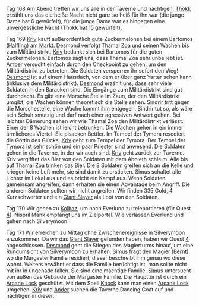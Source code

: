 Tag 168
Am Abend treffen wir uns alle in der Taverne und nächtigen. [Thokk](Spieler/Thokk/Thokk) erzählt uns das die heiße Nacht nicht ganz so heiß für ihn war (die junge Dame hat 6 gewürfelt), für die junge Dame war es hingegen eine unvergessliche Nacht (Thokk hat 15 gewürfelt).

Tag 169
[Kriv](Spieler/Kriv/Kriv) kauft außerordentlich gute Zuckermelonen bei einem Bartomos (Halfling) am Markt. [Desmond](Spieler/Desmond/Desmond) verfolgt Thamal Zoa und seinen Wachen bis zum Militärdistrikt. [Kriv](Spieler/Kriv/Kriv) bedankt sich bei Bartomos für die guten Zuckermelonen. Bartomos sagt uns, dass Thamal Zoa sehr unbeliebt ist.
[Amber](Spieler/Amber%20Ironfist/Amber%20Ironfist) versucht einfach durch den Checkpoint zu gehen, um den Militärdistrikt zu betreten. Die Soldaten versperren ihr sofort den Weg! [Desmond](Spieler/Desmond/Desmond) ist auf einem Hausdach, von dem er über ganz Yartar sehen kann (inklusive dem Militärdistrikt). [Desmond](Spieler/Desmond/Desmond) erzählt uns, dass sehr viele Soldaten in den Baracken sind.
Die Eingänge zum Militärdistrikt sind gut durchdacht. Es gibt eine Morsche Stelle im Zaun, der den Militärdistrikt umgibt, die Wachen können theoretisch die Stelle sehen. Sindrir tritt gegen die Morschestelle, eine Wache kommt ihm entgegen. Sindrir tut so, als wäre sein Schuh smutzig und darf nach einer agressiven Antwort gehen.
Bei leichter Dämerung sehen wir wie Thamal Zoa den Militärdistrikt verlässt. Einer der 8 Wachen ist leicht betrunken. Die Wachen gehen in ein immer ärmlicheres Viertel. Sie pisacken Bettler.
Im Tempel der Tymora resediert die Göttin des Glücks. [Kriv](Spieler/Kriv/Kriv) geht zum Tempel der Tymora. Der Tempel der Tymora ist sehr schön und ein paar Priester sind anwesend.
Die Soldaten gehen in die Taverne, in der wir auch sind. [Kriv](Spieler/Kriv/Kriv) geht zurück zur Taverne. Kriv vergifftet das Bier von den Soldaten mit dem Aboleth schleim. Alle bis auf Thamal Zoa trinken das Bier. Die 8 Soldaten greifen sich an die Kelle und kriegen keine Luft mehr, sie sind damit zu ersticken. Simus schaltet alle Lichter im Lokal aus und es bricht ein Kampf aus. Wenn Soldaten gemeinsam angreifen, dann erhalten sie einen Advantage beim Angriff. Die anderen Soldaten sollten wir nicht angreifen. Wir finden 335 Gold, 4 Kurzschwerter und ein  [Giant Slayer](Gegenstände/Giantslayer) als Loot von den Soldaten.

Tag 170
Wir gehen zu [Kolbaz](NPCs#Kolbaz), um nach Everlund zu teleportieren (für Quest [4](Quest%204.md)). Nispril Mank empfängt uns im Zielportal. Wie verlassen Everlund und gehen nach Silverymoon.

Tag 171
Wir erreichen zu Mittag ohne Zwischenereignisse in Silverymoon anzukommen. Da wir das [Giant Slayer](Gegenstände/Giantslayer) gefunden haben, haben wir Quest [4](Quest%204.md) abgeschlossen. [Desmond](Spieler/Desmond/Desmond) geht die Stiegen des Magierturms hinauf, um eine Rundumsicht von Silverymoon zu erhalten. [Simus](Spieler/Simus/Simus) fragt den Magier ([Bernt](NPCs#Bernt)) wo die Margaster Familie residiert, dieser beschreibt ihm genau wo diese wohnt. Weiters erwähnt er dass die Familie berüchtigt ist, man sollte nicht mit ihr in ungenade fallen. Sie sind eine mächtige Familie.
[Simus](Spieler/Simus/Simus) untersucht von außen das Gebäude der Margaster Familie. Die Haupttür ist durch ein [Arcane Lock](https://www.dndbeyond.com/spells/2003-arcane-lock) geschützt. Mit dem Spell [Knock](https://www.dndbeyond.com/spells/2162-knock) kann man einen [Arcane Lock](https://www.dndbeyond.com/spells/2003-arcane-lock) umgehen.
[Kriv](Spieler/Kriv/Kriv) und [Ander](Spieler/Ander%20Thorngage/Ander%20Thorngage) suchen die Taverne Dancing Goat auf und nächtigen in dieser.
